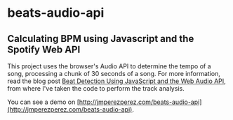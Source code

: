 beats-audio-api
===============

## Calculating BPM using Javascript and the Spotify Web API

This project uses the browser's Audio API to determine the tempo of a song, processing a chunk of 30 seconds of a song. For more information, read the blog post [Beat Detection Using JavaScript and the Web Audio API](http://tech.beatport.com/2014/web-audio/beat-detection-using-web-audio), from where I've taken the code to perform the track analysis.

You can see a demo on [http://jmperezperez.com/beats-audio-api](http://jmperezperez.com/beats-audio-api).